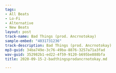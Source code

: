 ```yaml
---
tags:
- All Beats
- Lo-Fi
- Alternative
- New Beats
layout: post
track-name: Bad Things (prod. Ancrnotokay)
sample-embed: "4031731236"
track-description: Bad Things (prod. Ancrnotokay)
mp3-guid: 34ba749e-3c76-49ba-8876-3257a71a3fad
wav-guid: 352982b1-ed22-4f59-9120-b695be888bfa
title: 2020-09-15-2-badthingsprodancrnotokay.md

---
```

